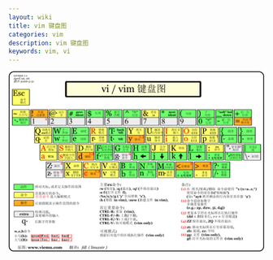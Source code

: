 ```yaml
---
layout: wiki
title: vim 键盘图
categories: vim
description: vim 键盘图
keywords: vim, vi
---
```


![](https://raw.githubusercontent.com/Minggle/image/main/image/vi-vim键盘图.gif)